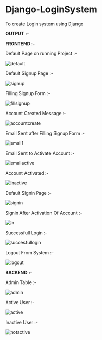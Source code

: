 # Django-LoginSystem
To create Login system using Django


**OUTPUT :-**


**FRONTEND :-**


Default Page on running Project :- 

![default](https://user-images.githubusercontent.com/92079968/147845894-b113d6e9-733b-48c6-8957-a2f3f14ffb15.PNG)

Default Signup Page :- 

![signup](https://user-images.githubusercontent.com/92079968/147845908-be7fe2c5-1dc4-4b2e-a8b7-30d7a5efa798.PNG)

Filling Signup Form :- 

![fillsignup](https://user-images.githubusercontent.com/92079968/147845918-67ace551-6495-4d90-8e36-4d0405893185.PNG)

Account Created Message :- 

![accountcreate](https://user-images.githubusercontent.com/92079968/147845937-5da369a0-193c-4745-880c-5ebd4d19aff8.PNG)

Email Sent after Filling Signup Form :- 

![email1](https://user-images.githubusercontent.com/92079968/147845970-b5268590-13b1-435a-8d86-d0e1dc9b9d43.PNG)

Email Sent to Activate Account :- 

![emailactive](https://user-images.githubusercontent.com/92079968/147845972-e02c6503-b4ec-4a01-9163-2c27dc61f115.PNG)

Account Activated :- 

![inactive](https://user-images.githubusercontent.com/92079968/147846235-8267d059-ecef-4be5-8d5f-d624abdb6a5b.PNG)

Default Signin Page :- 

![signin](https://user-images.githubusercontent.com/92079968/147845991-49893319-495f-4512-8d57-7b041c6e4814.PNG)

Signin After Activation Of Account :- 

![in](https://user-images.githubusercontent.com/92079968/147846005-b2538e42-5cc3-4718-b0bf-6e51582fdfea.PNG)

Successfull Login :- 

![succesfullogin](https://user-images.githubusercontent.com/92079968/147846208-206bd073-4fce-470e-9b87-f5be6b7914a7.PNG)

Logout From System :- 

![logout](https://user-images.githubusercontent.com/92079968/147846050-2c221021-d7e5-4d34-a9ee-5cbe50b1e3f6.PNG)



**BACKEND :-**

Admin Table :- 

![admin](https://user-images.githubusercontent.com/92079968/147846078-b1312479-8e57-4764-8e2e-ee574d4e50ea.PNG)

Active User :- 

![active](https://user-images.githubusercontent.com/92079968/147846086-b3b179a3-5c49-412e-87e6-ba003d641315.PNG)

Inactive User :- 

![notactive](https://user-images.githubusercontent.com/92079968/147846093-6b1ff4a4-4eb6-4e2f-b6cd-defc932f431a.PNG)
